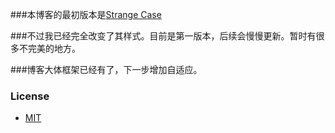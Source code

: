 ###本博客的最初版本是[Strange Case](http://thephuse.github.io/strange_case/)

###不过我已经完全改变了其样式。目前是第一版本，后续会慢慢更新。暂时有很多不完美的地方。

###博客大体框架已经有了，下一步增加自适应。

### License
* [MIT](http://opensource.org/licenses/MIT)
